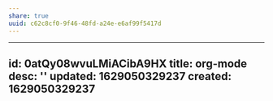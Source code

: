 ```yaml
---
share: true
uuid: c62c8cf0-9f46-48fd-a24e-e6af99f5417d
---
```

---
id: 0atQy08wvuLMiACibA9HX
title: org-mode
desc: ''
updated: 1629050329237
created: 1629050329237
---

